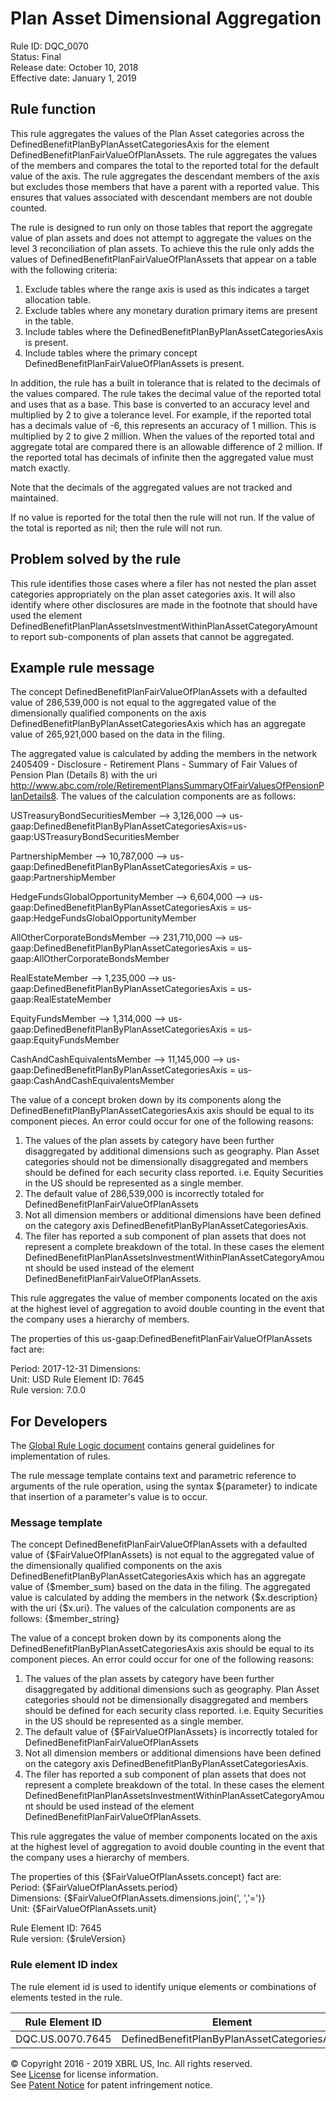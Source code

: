 # Plan Asset Dimensional Aggregation
Rule ID: DQC_0070  
Status: Final  
Release date: October 10, 2018  
Effective date: January 1, 2019 

## Rule function 
This rule aggregates the values of the Plan Asset categories across the DefinedBenefitPlanByPlanAssetCategoriesAxis for the element DefinedBenefitPlanFairValueOfPlanAssets. The rule aggregates the values of the members and compares the total to the reported total for the default value of the axis. The rule aggregates the descendant members of the axis but excludes those members that have a parent with a reported value.  This ensures that values associated with descendant members are not double counted.  

The rule is designed to run only on those tables that report the aggregate value of plan assets and does not attempt to aggregate the values on the level 3 reconciliation of plan assets. To achieve this the rule only adds the values of DefinedBenefitPlanFairValueOfPlanAssets that appear on a table with the following criteria:
  1. Exclude tables where the range axis is used as this indicates a target allocation table.  
  1. Exclude tables where any monetary duration primary items are present in the table.  
  1. Include tables where the DefinedBenefitPlanByPlanAssetCategoriesAxis is present.  
  1. Include tables where the primary concept DefinedBenefitPlanFairValueOfPlanAssets is present.  

In addition, the rule has a built in tolerance that is related to the decimals of the values compared. The rule takes the decimal value of the reported total and uses that as a base. This base is converted to an accuracy level and multiplied by 2 to give a tolerance level. For example, if the reported total has a decimals value of -6, this represents an accuracy of 1 million. This is multiplied by 2 to give 2 million.  When the values of the reported total and aggregate total are compared there is an allowable difference of 2 million.  If the reported total has decimals of infinite then the aggregated value must match exactly.  

Note that the decimals of the aggregated values are not tracked and maintained.  

If no value is reported for the total then the rule will not run. If the value of the total is reported as nil; then the rule will not run.  

## Problem solved by the rule
This rule identifies those cases where a filer has not nested the plan asset categories appropriately on the plan asset categories axis.  It will also identify where other disclosures are made in the footnote that should have used the element DefinedBenefitPlanPlanAssetsInvestmentWithinPlanAssetCategoryAmount to report sub-components of plan assets that cannot be aggregated.  

## Example rule message
The concept DefinedBenefitPlanFairValueOfPlanAssets with a defaulted value of 286,539,000 is not equal to the aggregated value of the dimensionally qualified components on the axis DefinedBenefitPlanByPlanAssetCategoriesAxis which has an aggregate value of 265,921,000 based on the data in the filing.  

The aggregated value is calculated by adding the members in the network 2405409 - Disclosure - Retirement Plans - Summary of Fair Values of Pension Plan (Details 8) with the uri http://www.abc.com/role/RetirementPlansSummaryOfFairValuesOfPensionPlanDetails8. The values of the calculation components are as follows:

USTreasuryBondSecuritiesMember --> 3,126,000 --> us-gaap:DefinedBenefitPlanByPlanAssetCategoriesAxis=us-gaap:USTreasuryBondSecuritiesMember

PartnershipMember --> 10,787,000 --> us-gaap:DefinedBenefitPlanByPlanAssetCategoriesAxis = us-gaap:PartnershipMember

HedgeFundsGlobalOpportunityMember --> 6,604,000 --> us-gaap:DefinedBenefitPlanByPlanAssetCategoriesAxis = us-gaap:HedgeFundsGlobalOpportunityMember

AllOtherCorporateBondsMember --> 231,710,000 --> us-gaap:DefinedBenefitPlanByPlanAssetCategoriesAxis = us-gaap:AllOtherCorporateBondsMember

RealEstateMember --> 1,235,000 --> us-gaap:DefinedBenefitPlanByPlanAssetCategoriesAxis = us-gaap:RealEstateMember

EquityFundsMember --> 1,314,000 --> us-gaap:DefinedBenefitPlanByPlanAssetCategoriesAxis = us-gaap:EquityFundsMember

CashAndCashEquivalentsMember --> 11,145,000 --> us-gaap:DefinedBenefitPlanByPlanAssetCategoriesAxis = us-gaap:CashAndCashEquivalentsMember

The value of a concept broken down by its components along the DefinedBenefitPlanByPlanAssetCategoriesAxis axis should  be equal to its component pieces. An error could occur for one of the following reasons:
  1. The values of the plan assets by category have been further disaggregated by additional dimensions such as geography. Plan Asset categories should not be dimensionally disaggregated and members should be defined for each security class reported. i.e. Equity Securities in the US should be represented as a single member.  
  1. The  default value of 286,539,000 is incorrectly totaled for DefinedBenefitPlanFairValueOfPlanAssets
  1. Not all dimension members or additional dimensions have been defined on the category axis DefinedBenefitPlanByPlanAssetCategoriesAxis.  
  1. The filer has reported a sub component of plan assets that does not represent a complete breakdown of the total. In these cases the element DefinedBenefitPlanPlanAssetsInvestmentWithinPlanAssetCategoryAmount should be used instead of the element DefinedBenefitPlanFairValueOfPlanAssets.  

This rule aggregates the value of member components located on the axis at the highest level of aggregation to avoid double counting in the event that the company uses a hierarchy of members.  

The properties of this us-gaap:DefinedBenefitPlanFairValueOfPlanAssets fact are:

Period: 2017-12-31
Dimensions:  
Unit: USD
Rule Element ID: 7645  
Rule version: 7.0.0

## For Developers
The [Global Rule Logic document](https://github.com/DataQualityCommittee/dqc_us_rules/blob/master/docs/GlobalRuleLogic.md) contains general guidelines for implementation of rules.  

The rule message template contains text and parametric reference to arguments of the rule operation, using the syntax ${parameter} to indicate that insertion of a parameter's value is to occur.  

### Message template
The concept DefinedBenefitPlanFairValueOfPlanAssets with a defaulted value of {$FairValueOfPlanAssets} is not equal to the aggregated value of the dimensionally qualified components on the axis DefinedBenefitPlanByPlanAssetCategoriesAxis which has an aggregate value of {$member_sum} based on the data in the filing. 
The aggregated value is calculated by adding the members in the network {$x.description} with the uri {$x.uri}. The values of the calculation components are as follows:
{$member_string}

The value of a concept broken down by its components along the DefinedBenefitPlanByPlanAssetCategoriesAxis axis should  be equal to its component pieces. An error could occur for one of the following reasons:
  1. The values of the plan assets by category have been further disaggregated by additional dimensions such as geography. Plan Asset categories should not be dimensionally disaggregated and members should be defined for each security class reported. i.e. Equity Securities in the US should be represented as a single member.  
  1. The  default value of {$FairValueOfPlanAssets} is incorrectly totaled for DefinedBenefitPlanFairValueOfPlanAssets 
  1. Not all dimension members or additional dimensions have been defined on the category axis DefinedBenefitPlanByPlanAssetCategoriesAxis. 
  1. The filer has reported a sub component of plan assets that does not represent a complete breakdown of the total. In these cases the element DefinedBenefitPlanPlanAssetsInvestmentWithinPlanAssetCategoryAmount should be used instead of the element DefinedBenefitPlanFairValueOfPlanAssets.  

This rule aggregates the value of member components located on the axis at the highest level of aggregation to avoid double counting in the event that the company uses a hierarchy of members.  

The properties of this {$FairValueOfPlanAssets.concept} fact are:  
Period: {$FairValueOfPlanAssets.period}  
Dimensions: {$FairValueOfPlanAssets.dimensions.join(', ','=')}  
Unit: {$FairValueOfPlanAssets.unit}

Rule Element ID: 7645  
Rule version: {$ruleVersion}

### Rule element ID index 
The rule element id is used to identify unique elements or combinations of elements tested in the rule. 

|Rule Element ID|Element|
|--------|--------|
|DQC.US.0070.7645|DefinedBenefitPlanByPlanAssetCategoriesAxis|

© Copyright 2016 - 2019 XBRL US, Inc. All rights reserved.   
See [License](https://xbrl.us/dqc-license) for license information.  
See [Patent Notice](https://xbrl.us/dqc-patent) for patent infringement notice.  
